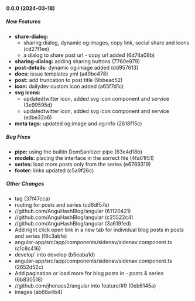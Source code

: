 #### 0.0.0 (2024-03-18)

##### New Features

* **share-dialog:**
  *  sharing dialog, dynamic og:images, copy link, social share and icons (cd27f1ee)
  *  a dialog to share post url - copy url added (6d74a08b)
* **sharing-dialog:**  adding sharing buttons (7760e979)
* **post-details:**  dynamic og:image added (dd957613)
* **docs:**  issue templates yml (a49bc478)
* **post:**  add truncation to post title (9bbead52)
* **icon:**  dailydev custom icon added (a65f7d1c)
* **svg icons:**
  *  updatedtwitter icon, added svg icon component and service (3e99595d)
  *  updatedtwitter icon, added svg icon component and service (edbe32a6)
* **meta tags:**  updated og:image and og:info (2618f15c)

##### Bug Fixes

* **pipe:**  using the builtin DomSanitizer pipe (63e4d18b)
* **models:**  placing the interface in the sorrect file (4fa01f51)
* **series:**  load more posts only from the series (e6789319)
* **footer:**  links updated (c5a9f26c)

##### Other Changes

* tag (37f47cca)
*  routing for posts and series (cd6df57e)
* //github.com/AnguHashBlog/angular (61120421)
* //github.com/AnguHashBlog/angular (c25522c4)
* //github.com/AnguHashBlog/angular (3a619fed)
*  Add right click open link in a new tab for individual blog posts in posts and series (f8c3abfe)
*    angular-app/src/app/components/sidenav/sidenav.component.ts (c1c8c416)
* develop' into develop (b5eaba1d)
*    angular-app/src/app/components/sidenav/sidenav.component.ts (2652d52c)
*  Add pagination or load more for blog posts in - posts & series (6b830518)
* //github.com/jhonacs2/angular into feature/#9 (0eb6145a)
* images (ab68a4b4)

